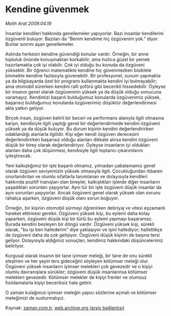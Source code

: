 # Kendine güvenmek

*Melih Arat 2009.04.19*

<tr><td class="metin" colspan="2" style="padding-top: 20px; padding-left: 5px; padding-right: 10px;">İnsanlar kendileri hakkında genellemeler yapıyorlar. Bazı insanlar kendilerini özgüvenli buluyor. Bazıları da "Benim kendime hiç özgüvenim yok." diyor. Bunlar sınırını aşan genellemeler.</td></tr><tr><td class="metin" colspan="2" style="padding-top: 20px; padding-left: 5px; padding-right: 10px;"><p> Aslında herkesin kendine güvendiği konular vardır. Örneğin, bir anne topluluk önünde konuşmaktan korkabilir; ama hızlıca güzel bir yemek hazırlamakta çok iyi olabilir. Çok iyi olduğu bu konuda da özgüveni yüksektir. Bir öğrenci matematikte kendine hiç güvenmezken bisiklete binmekte kendine fazlasıyla güvenebilir. Bir profesyonel, sunum yapmakta ya da bilgisayarda özel bir programı kullanmakta kendini iyi bulmayabilir; ama otomobil sürerken kendini ralli şoförü gibi becerikli hissedebilir. Öyleyse bir insanın genel olarak özgüveninin yüksek ya da düşük olduğu sonucuna varamayız. Kendimizi başarılı bulduğumuz konularda özgüvenimiz yüksek, başarısız bulduğumuz konularda özgüvenimiz düşüktür değerlendirmesi akla yatkın geliyor.
<p> Birçok insan, özgüven belirli bir beceri ve performans alanıyla ilgili olmasına karşın, kendisiyle ilgili yaptığı genel bir değerlendirmede kendini özgüveni yüksek ya da düşük buluyor. Bu durum kişinin kendini değerlendirirken odaklandığı alanlarla ilgilidir. Kişi eğer kendi özgüven derecesini değerlendirirken başarısız olduğu alanları dikkate alırsa kendini özgüveni düşük bir birey olarak değerlendiriyor. Öyleyse insanların iyi oldukları alanları daha çok düşünmesi, kendisiyle ilgili toptancı çıkarımlarını iyileştirecek.
<p> Yeni kalkıştığımız bir işte başarılı olmamız, yılmadan çabalamamız genel olarak özgüven seviyemizin yüksek olmasıyla ilgili. Çocukluğundan itibaren onurlandırılan ve olumlu sıfatlarla tanımlanan ve dolayısıyla kendileri hakkında pozitif inanışları olan bireyler, kalkıştıkları işlerde diğer insanların yaşadıkları sorunları yaşıyorlar. Aynı tür bir işte özgüveni düşük insanlar da aynı sorunları yaşıyorlar. Ancak özgüveni genel olarak yüksek olan sorunu rahatça aşarken, özgüveni düşük olanı sorun boğuyor.
<p> Örneğin, bir kişinin otomobil sürmeyi öğrenirken debriyaj ve vitesi eşzamanlı hareket ettirmesi gerekir. Özgüveni yüksek kişi, bu eylemi daha kolay yaparken, özgüveni düşük kişi bir türlü bu eylemi yapmayı başaramaz. Burada kendini besleyen bir döngü vardır. Özgüveni yüksek kişi, sürekli olarak, "bu işi ben hallederim" diye yaklaşıyor ve işini hallediyor; hallettikçe de özgüveni daha da çok gelişiyor. Özgüveni düşük kişinin de başına tersi geliyor. Dolayısıyla aldığımız sonuçları, kendimiz hakkındaki düşüncelerimiz belirliyor.
<p> Kurgusal olarak insanın bir tane iyimser meleği, bir tane de onu sürekli eleştiren ve her şeyin ters gideceğini söyleyen kötümser meleği olur. Özgüveni yüksek insanların iyimser melekleri çok gevezedir ve o kişiyi olumlu davranışlara sürükler; özgüveni düşük insanlarınsa kötümser melekleri gevezedir. Kötümser melekler de kişiyi frenler ve olumsuz fısıldamalarla kişiyi beceriksiz hale getirir.
<p>O zaman kulağımızı iyimser meleğin yapıcı sözlerine açmalı ve kötümser meleğimizi de susturmalıyız.<br/></p></p></p></p></p></p></td></tr>

Kaynak: [zaman.com.tr](http://zaman.com.tr/yazar.do?yazino=839093), [web.archive.org (arşiv bağlantısı)](http://web.archive.org/web/20090425210915/http://zaman.com.tr:80/yazar.do?yazino=839093)
